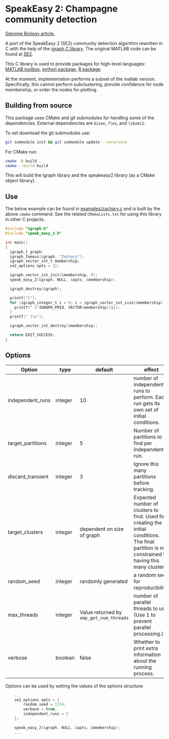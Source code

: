 # SpeakEasy 2: Champagne community detection
[Genome Biology article.](https://genomebiology.biomedcentral.com/articles/10.1186/s13059-023-03062-0)

A port of the SpeakEasy 2 (SE2) community detection algorithm rewritten in C with the help of the [igraph C library](https://igraph.org/).
The original MATLAB code can be found at  [SE2](https://github.com/cogdishion/SE2).

This C library is used to provide packages for high-level languages: [MATLAB toolbox](https://SpeakEasy-2/speakeasy2-toolbox), [python package](https://SpeakEasy-2/python-speakeasy2), [R package](https://SpeakEasy-2/r-speakeasy2).

At the moment, implementation performs a subset of the matlab version. Specifically, this cannot perform subclustering, provide confidence for node membership, or order the nodes for plotting.

## Building from source
This package uses CMake and git submodules for handling some of the dependencies. External dependencies are `bison`, `flex`, and `libxml2`.

To set download the git submodules use:

```bash
git submodule init && git submodule update --recursive
```

For CMake run:
```bash
cmake -B build .
cmake --build build
```
This will build the igraph library and the speakeasy2 library (as a CMake object library).

## Use

The below example can be found in [examples/zachary.c](file:///./examples/zachary.c) and is built by the above `cmake` command. See the related `CMakeLists.txt` for using this library in other C projects.

```C
#include "igraph.h"
#include "speak_easy_2.h"

int main()
{
  igraph_t graph;
  igraph_famous(&graph, "Zachary");
  igraph_vector_int_t membership;
  se2_options opts = {};

  igraph_vector_int_init(&membership, 0);
  speak_easy_2(&graph, NULL, &opts, &membership);

  igraph_destroy(&graph);

  printf("[");
  for (igraph_integer_t i = 0; i < igraph_vector_int_size(&membership); i++) {
    printf(" %"IGRAPH_PRId, VECTOR(membership)[i]);
  }
  printf(" ]\n");

  igraph_vector_int_destroy(&membership);

  return EXIT_SUCCESS;
}
```
## Options

| Option | type | default | effect |
|--------|------|---------|--------|
| independent_runs | integer | 10 | number of independent runs to perform. Each run gets its own set of initial conditions. |
| target_partitions | integer | 5 | Number of partitions to find per independent run. |
| discard_transient | integer | 3 | Ignore this many partitions before tracking. |
| target_clusters | integer | dependent on size of graph | Expected number of clusters to find. Used for creating the initial conditions. The final partition is not constrained to having this many clusters. |
| random_seed | integer | randomly generated | a random seed for reproducibility. |
| max_threads | integer | Value returned by `omp_get_num_threads` | number of parallel threads to use. (Use 1 to prevent parallel processing.)|
| verbose | boolean | false | Whether to print extra information about the running process. |

Options can be used by setting the values of the options structure:

```C
	...
	se2_options opts = {
		random_seed = 1234,
		verbose = true,
		independent_runs = 5
	};

	speak_easy_2(&graph, NULL, &opts, &membership);
	...
```
